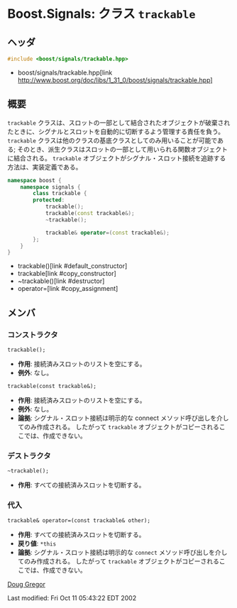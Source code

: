 # Boost.Signals: クラス `trackable`

## ヘッダ

```cpp
#include <boost/signals/trackable.hpp>
```
* boost/signals/trackable.hpp[link http://www.boost.org/doc/libs/1_31_0/boost/signals/trackable.hpp]

## 概要

`trackable` クラスは、スロットの一部として結合されたオブジェクトが破棄されたときに、シグナルとスロットを自動的に切断するよう管理する責任を負う。
`trackable` クラスは他のクラスの基底クラスとしてのみ用いることが可能である; そのとき、派生クラスはスロットの一部として用いられる関数オブジェクトに結合される。
`trackable` オブジェクトがシグナル・スロット接続を追跡する方法は、実装定義である。

```cpp
namespace boost {
	namespace signals {
		class trackable {
		protected:
			trackable();
			trackable(const trackable&);
			~trackable();

			trackable& operator=(const trackable&);
		};
	}
}
```
* trackable()[link #default_constructor]
* trackable[link #copy_constructor]
* ~trackable()[link #destructor]
* operator=[link #copy_assignment]

## メンバ

### コンストラクタ

<a name="default_constructor">`trackable();`</a>

- **作用**: 接続済みスロットのリストを空にする。
- **例外**: なし。

<a name="copy_constructor">`trackable(const trackable&);`</a>

- **作用**: 接続済みスロットのリストを空にする。
- **例外**: なし。
- **論拠**: シグナル・スロット接続は明示的な connect メソッド呼び出しを介してのみ作成される。
	したがって `trackable` オブジェクトがコピーされるここでは、作成できない。

### デストラクタ

<a name="destructor">`~trackable();`</a>

- **作用**: すべての接続済みスロットを切断する。

### 代入

<a name="copy_assignment">`trackable& operator=(const trackable& other);`</a>

- **作用**: すべての接続済みスロットを切断する。
- **戻り値**: `*this`
- **論拠**: シグナル・スロット接続は明示的な `connect` メソッド呼び出しを介してのみ作成される。
	したがって `trackable` オブジェクトがコピーされるここでは、作成できない。

[Doug Gregor](http://www.cs.rpi.edu/~gregod)

Last modified: Fri Oct 11 05:43:22 EDT 2002

